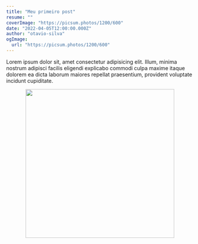 ```yaml
---
title: "Meu primeiro post"
resume: ""
coverImage: "https://picsum.photos/1200/600"
date: "2022-04-05T12:00:00.000Z"
author: "otavio-silva"
ogImage:
  url: "https://picsum.photos/1200/600"
---
```


Lorem ipsum dolor sit, amet consectetur adipisicing elit. Illum, minima nostrum adipisci facilis eligendi explicabo commodi culpa maxime itaque dolorem ea dicta laborum maiores repellat praesentium, provident voluptate incidunt cupiditate.

<p align="center"><img src="https://picsum.photos/400" width="400"></p>

